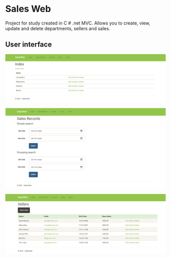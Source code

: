 # Sales Web
Project for study created in C # .net MVC. Allows you to create, view, update and delete departments, sellers and sales.


## User interface
![departments](https://github.com/luucasmorato/sales-web-dotnet/blob/main/SalesWeb/screen/departments.png)

![sales](https://github.com/luucasmorato/sales-web-dotnet/blob/main/SalesWeb/screen/sales.png)

![selleers](https://github.com/luucasmorato/sales-web-dotnet/blob/main/SalesWeb/screen/sellers.png)
